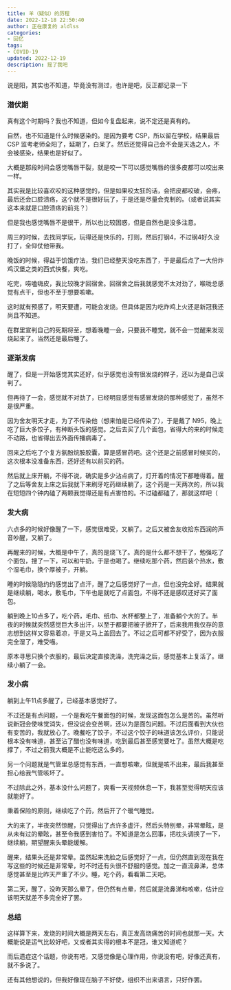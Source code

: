 ```yaml
---
title: 羊（疑似）的历程
date: 2022-12-18 22:50:40
author: 正在康复的 aldlss
categories:
- 回忆
tags: 
- COVID-19
updated: 2022-12-19
description: 摇了我吧
---
```


说是阳，其实也不知道，毕竟没有测过，也许是吧，反正都记录一下

<!-- more -->

### 潜伏期

真有这个时期吗？我也不知道，但如今复盘起来，说不定还是真有的。

自然，也不知道是什么时候感染的。是因为要考 CSP，所以留在学校，结果最后 CSP 监考老师全阳了，延期了，白呆了。然后还觉得自己会不会是天选之人，不会被感染，结果也是好似了。

大概是那段时间会感觉嘴唇干裂，就是咬一下可以感觉嘴唇的很多皮都可以咬出来一样。

其实我是比较喜欢咬的这种感觉的，但是如果咬太狂的话，会把皮都咬破，会疼，最后还会口腔溃疡，这个就不是很好玩了，于是还是尽量会克制的。（或者说其实这本来就是口腔溃疡的前兆？）

但是我也感觉嘴唇不是很干，所以也比较困惑，但是自然也是没多注意。

周三的时候，去找同学玩，玩得还是快乐的，打则，然后打钢4，不过钢4好久没打了，全仰仗他带我。

晚饭的时候，得益于饥饿疗法，我们已经整天没吃东西了，于是最后点了一大份炸鸡汉堡之类的西式快餐，爽吃。

吃完，唠嗑嗨皮，我比较晚才回宿舍。回宿舍之后我就感觉不太对劲了，喉咙总感觉有点干，但也不至于想要咳嗽。

这时就有预感了，明天要遭，可能会发烧。但具体是因为吃炸鸡上火还是新冠我还尚且不知道。

在群里宣判自己的死期将至，想着晚睡一会，只要我不睡觉，就不会一觉醒来发现烧起来了。当然还是最后睡了。

### 逐渐发病

醒了，但是一开始感觉其实还好，似乎感觉也没有很发烧的样子，还以为是自己误判了。

但再待了一会，感觉就不对劲了，已经明显感觉有感冒发烧的那种感觉了，虽然不是很严重。

因为舍友明天才走，为了不传染他（想来怕是已经传染了），于是戴了 N95，晚上吃了巨大多饺子，有种断头饭的感觉。之后去买了几个面包，省得大的来的时候走不动路，也省得出去外面传播病毒了。

回来之后吃了个复方氨酚烷胺胶囊，算是感冒药吧。这个还是之前感冒时候买的，这次根本没准备东西，还好还有以前买的药。

然后就上床开躺，不得不说，确实是多少沾点病了，灯开着的情况下都睡得着。醒了之后等舍友上床之后我就下来刷牙吃药继续躺了，这个药是一天两次的，所以我在短短四个钟内磕了两颗我觉得还是有点害怕的。不过磕都磕了，那就这样吧（

### 发大病

六点多的时候好像醒了一下，感觉很难受，又躺了。之后又被舍友收拾东西润的声音吵醒，又躺了。

再醒来的时候，大概是中午了，真的是烧飞了。真的是什么都不想干了，勉强吃了个面包，搜了一下，可以和牛奶，于是也喝了。继续吃那个药，然后装个热水，敷个湿毛巾，换个厚被子，开躺。

睡的时候隐隐约约感觉出了点汗，醒了之后感觉好了一点，但也没完全好。结果就是继续躺，喝水，敷毛巾，下午也是就吃了点面包，不得不还是感叹还好买了面包。

躺到晚上10点多了，吃个药，毛巾、纸巾、水杯都整上了，准备躺个大的了。半夜的时候就突然感觉巨大多出汗，以至于都要把被子掀开了，后来我用我仅存的意志想到这样又容易着凉，于是又马上盖回去了。不过之后可都不好受了，因为衣服完全湿了，难受喵。

原本寻思只换个衣服的，最后决定直接洗澡，洗完澡之后，感觉基本上复活了。继续小躺了一会。

### 发小病

躺到上午11点多醒了，已经基本感觉好了。

不过还是有点问题，一个是我吃午餐面包的时候，发现这面包怎么是苦的。虽然听说新冠会使味觉消失，但没说会变苦啊，还以为是面包问题。不过后面看到大伙也有变苦的，我就放心了。晚餐吃了饺子，不过这个饺子的味道该怎么评价，只能说根本没有味道，甚至沾了醋也没有味道，吃到最后甚至感觉要吐了。虽然大概是吃撑了，不过之前我大概是不止能吃这么多的。

另一个问题就是气管里总感觉有东西，一直想咳嗽，但就是咳不出来，最后我甚至担心给我气管咳坏了。

不过除此之外，基本没什么问题了，爽看一天视频休息一下，我甚至觉得明天应该就能好了。

秉着保险的原则，继续吃了个药，然后开了个暖气睡觉。

大的来了，半夜突然惊醒，只觉得出了点许多虚汗，然后头特别晕，非常晕眩，是从未有过的晕眩，甚至令我感到害怕了。不知道是怎么回事，把枕头调换了一下，继续躺，期望醒来头晕能缓解。

醒来，结果头还是非常晕。虽然起来洗脸之后感觉好了一点，但仍然直到现在我在写这些的时候还是非常晕，时不时还有头很不舒服的感觉。加之一直流鼻涕，总体感觉甚至是比昨天严重了不少。睡，吃个药，看看第二天吧。

第二天，醒了，没昨天那么晕了，但仍然有点晕，然后就是流鼻涕和咳嗽，估计应该明天就差不多完全好了罢。

### 总结

这样算下来，发烧的时间大概是两天左右，真正发高烧痛苦的时间也就那一天。大概能说是运气比较好吧，又或者其实得的根本不是冠，谁又知道呢？

而后遗症这个话题，你说有吧，又感觉像是心理作用，你说没有吧，好像还真有，就不多说了。

还有其他想说的，但我好像现在脑子不好使，组织不出来语言，只好作罢。